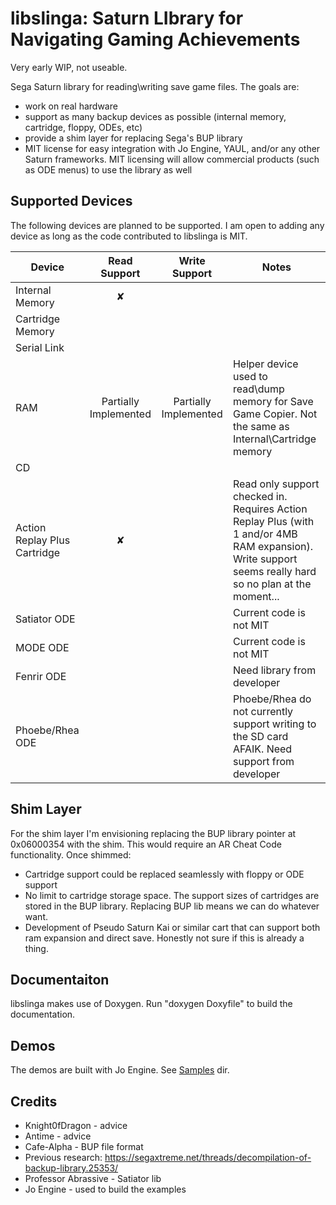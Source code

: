 # libslinga: Saturn LIbrary for Navigating Gaming Achievements #

Very early WIP, not useable. 

Sega Saturn library for reading\writing save game files. The goals are:
- work on real hardware
- support as many backup devices as possible (internal memory, cartridge, floppy, ODEs, etc)
- provide a shim layer for replacing Sega's BUP library
- MIT license for easy integration with Jo Engine, YAUL, and/or any other Saturn frameworks. MIT licensing will allow commercial products (such as ODE menus) to use the library as well 

## Supported Devices ##

The following devices are planned to be supported. I am open to adding any device as long as the code contributed to libslinga is MIT. 

|Device|Read Support|Write Support|Notes|
|---|:---:|:---:|---|
|Internal Memory|&#x2718;|||
|Cartridge Memory||||
|Serial Link||||
|RAM|Partially Implemented|Partially Implemented|Helper device used to read\dump memory for Save Game Copier. Not the same as Internal\Cartridge memory|
|CD||||
|Action Replay Plus Cartridge|&#x2718;|| Read only support checked in. Requires Action Replay Plus (with 1 and/or 4MB RAM expansion). Write support seems really hard so no plan at the moment...|
|Satiator ODE|||Current code is not MIT|
|MODE ODE|||Current code is not MIT|
|Fenrir ODE|||Need library from developer|
|Phoebe/Rhea ODE|||Phoebe/Rhea do not currently support writing to the SD card AFAIK. Need support from developer|

## Shim Layer ##

For the shim layer I'm envisioning replacing the BUP library pointer at 0x06000354 with the shim. This would require an AR Cheat Code functionality. Once shimmed:
- Cartridge support could be replaced seamlessly with floppy or ODE support
- No limit to cartridge storage space. The support sizes of cartridges are stored in the BUP library. Replacing BUP lib means we can do whatever want. 
- Development of Pseudo Saturn Kai or similar cart that can support both ram expansion and direct save. Honestly not sure if this is already a thing. 

## Documentaiton ##
libslinga makes use of Doxygen. Run "doxygen Doxyfile" to build the documentation. 

## Demos ##
The demos are built with Jo Engine. See [Samples](samples/) dir.

## Credits ## 
- Knight0fDragon - advice
- Antime - advice
- Cafe-Alpha - BUP file format
- Previous research: https://segaxtreme.net/threads/decompilation-of-backup-library.25353/
- Professor Abrassive - Satiator lib
- Jo Engine - used to build the examples
